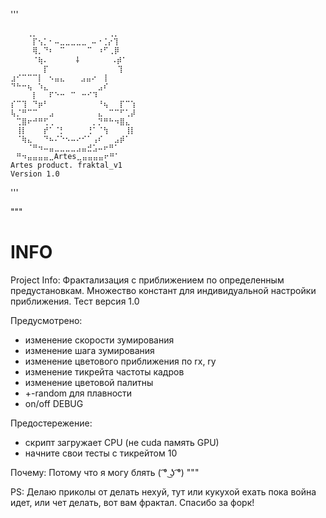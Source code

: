 '''

    ⠀⠀⠀⢀⡀⠀⠀⠀⠀⠀⠀⠀⠀⠀⠀⠀⠀⠀⢀⡀
    ⠀⠀⠀⠀⡏⢢⡁⠂⠤⣀⣀⣀⣀⣀ ⠤⠐⢈⡔⢹
    ⠀⠀⠀⠀⢿⡀⠙⠆⠀⠉⠀⠀⠀⠀⠉⠀⠰⠋⢀⡿
    ⠀⠀⠀⠀⠈⢷⠄⠀⠀⠀⠀⠀⸸⠀⠀ ⠀⠀⠀⠠⡾⠁
    ⠀⠀⠀⠀⠀⠀⡏⠀⠀⠀⠀⠀⠀⠀ ⠀ ⠀⠀⠀⢹
    ⣰⠊⠉⠉⠉⡇⠀⠢⣤⣄⠀⠀ ⣠⣤⠔⠀⢸
    ⠙⠓⠒⢦⠀⠱⣄⠀⠀⠀⠀⠀⠀⠀⠀⠀⣠⠎
    ⠀⠀⠀⠀⡇⠀⠀⠏⠑⠒⠀⠉⠀⠒⠊⠹
    ⡎⠉⢹⠀⠙⡶⠃⠀⠀⠀⠀⠀⠀⠀⠀⠀⠘⢦⠀⠀⡏⠉⢱
    ⢧⡈⠛⠉⠉⠀⠀⣠⠀⠀⠀⠀⠀⠀⠀⠀⣄⠀⠉⠉⠋⢁⡼
    ⠀⢉⣿⠖⠚⠛⢋⢀⠀⠀⠀⠀⠀⠀⠀⡀⡙⠛⠓⠲⣿⣄
    ⠀⢸⡇⠀⠀⠀⡞⠁⠈⡃⠀⠀⠀⠀⢘⠁⠈⢳⠀⠀⠀⢸⡇
    ⠀⠈⢷⣄⠀⠀⠙⠦⠌⠑⠢⠤⠔⠊⠁⢠⠎⠀⠀⣠⡾⠁
    ⠀⠀⠀⠈⠛⠲⠤⣤⣀⣀⣀⣀⣠⣤⣚⣡⠤⠖⠛⠁
    ⠀⠛⠲⣤⣤⣤⣤⣀Artes⣀⣤⣤⣤⣤⠖⠛⠁
    Artes product. fraktal_v1
    Version 1.0

'''

"""
# INFO
Project Info: Фрактализация с приближением по определенным предустановкам. 
Множество констант для индивидуальной настройки приближения. Тест версия 1.0

Предусмотрено: 
- изменение скорости зумирования
- изменение шага зумирования
- изменение цветового приближения по rx, ry
- изменение тикрейта частоты кадров
- изменение цветовой палитны
- +-random для плавности
- on/off DEBUG 

Предостережение: 
- скрипт загружает CPU (не cuda память GPU)
- начните свои тесты с тикрейтом 10

Почему:
Потому что я могу блять ( ͡° ͜ʖ ͡°)
"""

PS: Делаю приколы от делать нехуй, тут или кукухой ехать пока война идет, или чет делать, вот вам фрактал.
Спасибо за форк!
